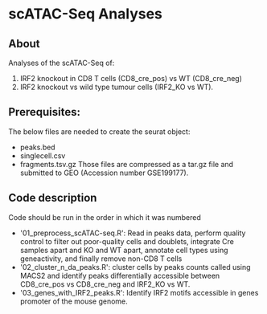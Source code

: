 # scATAC-Seq Analyses


## About
Analyses of the scATAC-Seq of:
1. IRF2 knockout in CD8 T cells (CD8_cre_pos) vs WT (CD8_cre_neg)
2. IRF2 knockout vs wild type tumour cells (IRF2_KO vs WT).

## Prerequisites:
The below files are needed to create the seurat object:
* peaks.bed
* singlecell.csv
* fragments.tsv.gz
Those files are compressed as a tar.gz file and submitted to GEO (Accession number GSE199177).

## Code description
Code should be run in the order in which it was numbered
* '01_preprocess_scATAC-seq.R': Read in peaks data, perform quality control to filter out poor-quality cells and doublets, integrate Cre samples apart and KO and WT apart, annotate cell types using geneactivity,
and finally remove non-CD8 T cells
* '02_cluster_n_da_peaks.R': cluster cells by peaks counts called using MACS2 and identify peaks differentially accessible between CD8_cre_pos vs CD8_cre_neg and IRF2_KO vs WT.
* '03_genes_with_IRF2_peaks.R': Identify IRF2 motifs accessible in genes promoter of the mouse genome.
